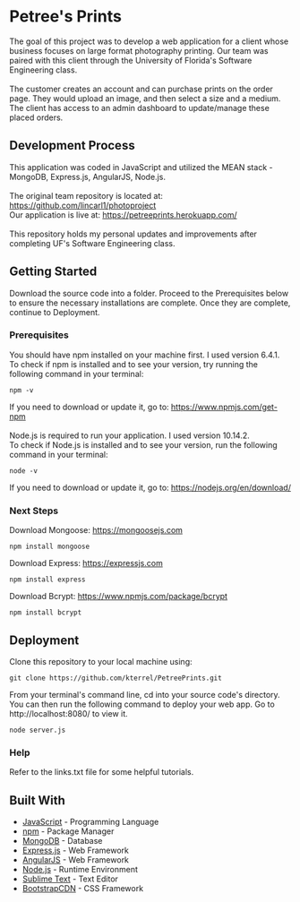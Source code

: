 # Petree's Prints
The goal of this project was to develop a web application for a client whose business focuses on large format photography printing. Our team was paired with this client through the University of Florida's Software Engineering class. 
<br><br>
The customer creates an account and can purchase prints on the order page. They would upload an image, and then select a size and a medium. The client has access to an admin dashboard to update/manage these placed orders. 

## Development Process

This application was coded in JavaScript and utilized the MEAN stack - MongoDB, Express.js, AngularJS, Node.js. 
<br><br>
The original team repository is located at: https://github.com/lincarl1/photoproject
<br>
Our application is live at: https://petreeprints.herokuapp.com/
<br><br>
This repository holds my personal updates and improvements after completing UF's Software Engineering class.

## Getting Started

Download the source code into a folder. Proceed to the Prerequisites below to ensure the necessary installations are complete.
Once they are complete, continue to Deployment. 

### Prerequisites

You should have npm installed on your machine first. I used version 6.4.1.
<br>
To check if npm is installed and to see your version, try running the following command in your terminal:
```
npm -v
```
If you need to download or update it, go to: https://www.npmjs.com/get-npm
<br><br>
Node.js is required to run your application. I used version 10.14.2.
<br>
To check if Node.js is installed and to see your version, run the following command in your terminal:
```
node -v
```
If you need to download or update it, go to: https://nodejs.org/en/download/

### Next Steps

Download Mongoose: https://mongoosejs.com
```
npm install mongoose
```
Download Express: https://expressjs.com
```
npm install express
```
Download Bcrypt: https://www.npmjs.com/package/bcrypt
```
npm install bcrypt
```

## Deployment

Clone this repository to your local machine using:
```
git clone https://github.com/kterrel/PetreePrints.git
```
From your terminal's command line, cd into your source code's directory. You can then run the following command to deploy your web app. Go to http://localhost:8080/ to view it.
```
node server.js
```

### Help

Refer to the links.txt file for some helpful tutorials.

## Built With

* [JavaScript](https://www.javascript.com) - Programming Language
* [npm](https://www.npmjs.com) - Package Manager
* [MongoDB](https://www.mongodb.com) - Database
* [Express.js](https://expressjs.com) - Web Framework
* [AngularJS](https://angularjs.org) - Web Framework
* [Node.js](https://nodejs.org/en/) - Runtime Environment
* [Sublime Text](https://www.sublimetext.com/) - Text Editor
* [BootstrapCDN](https://www.bootstrapcdn.com/) - CSS Framework


